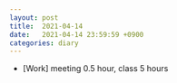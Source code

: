 ```yaml
---
layout: post
title:  2021-04-14
date:   2021-04-14 23:59:59 +0900
categories: diary
---
```


- [Work] meeting 0.5 hour, class 5 hours
